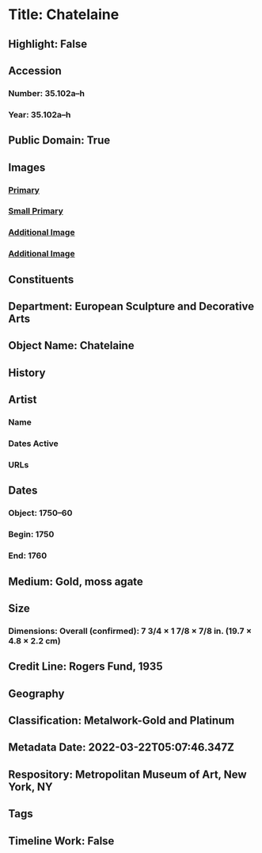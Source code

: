 # Title: Chatelaine
## Highlight: False
## Accession
### Number: 35.102a–h
### Year: 35.102a–h
## Public Domain: True
## Images
### [Primary](https://images.metmuseum.org/CRDImages/es/original/DP-12878-190.jpg)
### [Small Primary](https://images.metmuseum.org/CRDImages/es/web-large/DP-12878-190.jpg)
### [Additional Image](https://images.metmuseum.org/CRDImages/es/original/DP-12878-191.jpg)
### [Additional Image](https://images.metmuseum.org/CRDImages/es/original/DP-12878-189.jpg)
## Constituents
## Department: European Sculpture and Decorative Arts
## Object Name: Chatelaine
## History
## Artist
### Name
### Dates Active
### URLs
## Dates
### Object: 1750–60
### Begin: 1750
### End: 1760
## Medium: Gold, moss agate
## Size
### Dimensions: Overall (confirmed): 7 3/4 × 1 7/8 × 7/8 in. (19.7 × 4.8 × 2.2 cm)
## Credit Line: Rogers Fund, 1935
## Geography
## Classification: Metalwork-Gold and Platinum
## Metadata Date: 2022-03-22T05:07:46.347Z
## Respository: Metropolitan Museum of Art, New York, NY
## Tags
## Timeline Work: False